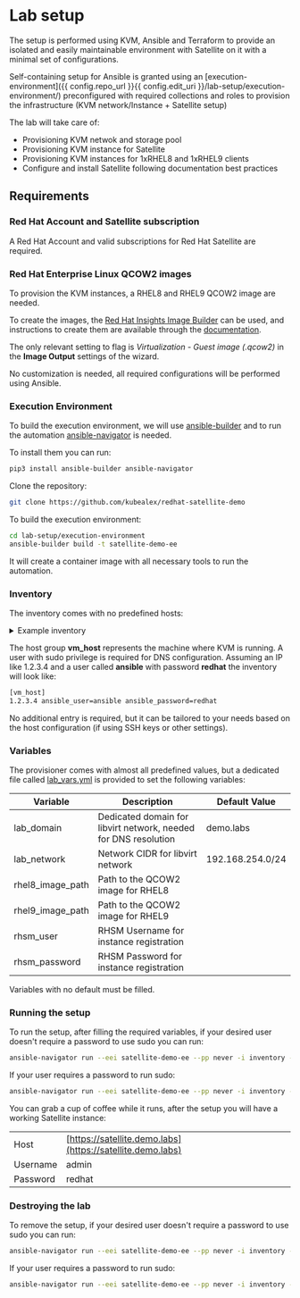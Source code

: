 # Lab setup

The setup is performed using KVM, Ansible and Terraform to provide an isolated and easily maintainable environment with Satellite on it with a minimal set of configurations.

Self-containing setup for Ansible is granted using an [execution-environment]({{ config.repo_url }}{{ config.edit_uri }}/lab-setup/execution-environment/) preconfigured with required collections and roles to provision the infrastructure (KVM network/Instance + Satellite setup)

The lab will take care of:

- Provisioning KVM netwok and storage pool
- Provisioning KVM instance for Satellite
- Provisioning KVM instances for 1xRHEL8 and 1xRHEL9 clients
- Configure and install Satellite following documentation best practices

## Requirements

### Red Hat Account and Satellite subscription

A Red Hat Account and valid subscriptions for Red Hat Satellite are required.

### Red Hat Enterprise Linux QCOW2 images

To provision the KVM instances, a RHEL8 and RHEL9 QCOW2 image are needed.

To create the images, the [Red Hat Insights Image Builder](https://console.redhat.com/insights/image-builder) can be used, and instructions to create them are available through the [documentation](https://docs.redhat.com/en/documentation/red_hat_enterprise_linux/8/html-single/creating_customized_images_by_using_insights_image_builder/index#assembly_creating-a-customized-rhel-guest-image-using-red-hat-image-builder).

The only relevant setting to flag is *Virtualization - Guest image (.qcow2)* in the **Image Output** settings of the wizard.

No customization is needed, all required configurations will be performed using Ansible.

### Execution Environment

To build the execution environment, we will use [ansible-builder](https://ansible.readthedocs.io/projects/builder/en/latest/) and to run the automation [ansible-navigator](https://ansible.readthedocs.io/projects/navigator/) is needed.

To install them you can run:

```bash
pip3 install ansible-builder ansible-navigator
```

Clone the repository:

```bash
git clone https://github.com/kubealex/redhat-satellite-demo
```

To build the execution environment:

```bash
cd lab-setup/execution-environment
ansible-builder build -t satellite-demo-ee
```

It will create a container image with all necessary tools to run the automation.

### Inventory

The inventory comes with no predefined hosts:

<details>
  <summary>Example inventory</summary>
  ```dockerfile
  --8<-- "lab-setup/inventory"
  ```
</details>

The host group **vm_host** represents the machine where KVM is running. A user with sudo privilege is required for DNS configuration. Assuming an IP like 1.2.3.4 and a user called **ansible** with password **redhat** the inventory will look like:

```bash
[vm_host]
1.2.3.4 ansible_user=ansible ansible_password=redhat
```

No additional entry is required, but it can be tailored to your needs based on the host configuration (if using SSH keys or other settings).

### Variables

The provisioner comes with almost all predefined values, but a dedicated file called [lab_vars.yml](./lab_vars.yml) is provided to set the following variables:

| Variable                       | Description                                                              | Default Value            |
|--------------------------------|--------------------------------------------------------------------------|--------------------------|
| lab_domain | Dedicated domain for libvirt network, needed for DNS resolution| demo.labs   |
| lab_network | Network CIDR for libvirt network | 192.168.254.0/24|
| rhel8_image_path | Path to the QCOW2 image for RHEL8| |
| rhel9_image_path | Path to the QCOW2 image for RHEL9| |
| rhsm_user | RHSM Username for instance registration | | 
| rhsm_password | RHSM Password for instance registration | | 

Variables with no default must be filled.

### Running the setup

To run the setup, after filling the required variables, if your desired user doesn't require a password to use sudo you can run:

```bash
ansible-navigator run --eei satellite-demo-ee --pp never -i inventory -m stdout create-lab.yml
```

If your user requires a password to run sudo:

```bash
ansible-navigator run --eei satellite-demo-ee --pp never -i inventory -m stdout create-lab.yml -K 
```

You can grab a cup of coffee while it runs, after the setup you will have a working Satellite instance:

| | | 
| - | - | 
| Host | [https://satellite.demo.labs](https://satellite.demo.labs) |
| Username | admin | 
| Password | redhat | 

### Destroying the lab

To remove the setup, if your desired user doesn't require a password to use sudo you can run:

```bash
ansible-navigator run --eei satellite-demo-ee --pp never -i inventory -m stdout destroy-lab.yml
```

If your user requires a password to run sudo:

```bash
ansible-navigator run --eei satellite-demo-ee --pp never -i inventory -m stdout destroy-lab.yml -K 
```
